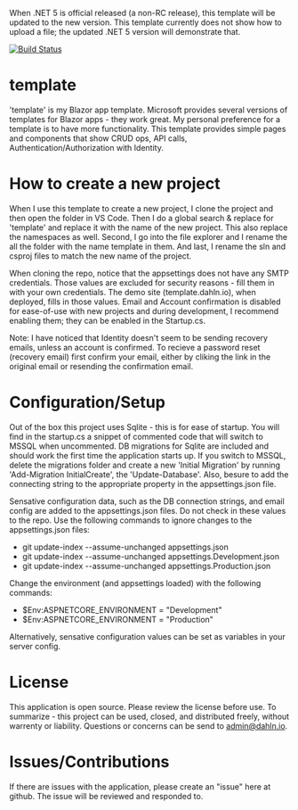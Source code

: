 When .NET 5 is official released (a non-RC release), this template will be updated to the new version. This template currently does not show how to upload a file; the updated .NET 5 version will demonstrate that.

[![Build Status](https://dev.azure.com/dahln/template/_apis/build/status/template%20CI%20build?branchName=master)](https://dev.azure.com/dahln/template/_build/latest?definitionId=18&branchName=master)

# template

'template' is my Blazor app template. Microsoft provides several versions of templates for Blazor apps - they work great. My personal preference for a template is to have more functionality. This template provides simple pages and components that show CRUD ops, API calls, Authentication/Authorization with Identity.

# How to create a new project
When I use this template to create a new project, I clone the project and then open the folder in VS Code. Then I do a global search & replace for 'template' and replace it with the name of the new project. This also replace the namespaces as well. Second, I go into the file explorer and I rename the all the folder with the name template in them. And last, I rename the sln and csproj files to match the new name of the project.

When cloning the repo, notice that the appsettings does not have any SMTP credentials. Those values are excluded for security reasons - fill them in with your own credentials. The demo site (template.dahln.io), when deployed, fills in those values. Email and Account confirmation is disabled for ease-of-use with new projects and during development, I recommend enabling them; they can be enabled in the Startup.cs.

Note: I have noticed that Identity doesn't seem to be sending recovery emails, unless an account is confirmed. To recieve a password reset (recovery email) first confirm your email, either by cliking the link in the original email or resending the confirmation email.

# Configuration/Setup

Out of the box this project uses Sqlite - this is for ease of startup. You will find in the startup.cs a snippet of commented code that will switch to MSSQL when uncommented. DB migrations for Sqlite are included and should work the first time the application starts up. If you switch to MSSQL, delete the migrations folder and create a new 'Initial Migration' by running 'Add-Migration InitialCreate', the 'Update-Database'. Also, besure to add the connecting string to the appropriate property in the appsettings.json file.

Sensative configuration data, such as the DB connection strings, and email config are added to the appsettings.json files. Do not check in these values to the repo. Use the following commands to ignore changes to the appsettings.json files:

* git update-index --assume-unchanged appsettings.json
* git update-index --assume-unchanged appsettings.Development.json	
* git update-index --assume-unchanged appsettings.Production.json

Change the environment (and appsettings loaded) with the following commands:
* $Env:ASPNETCORE_ENVIRONMENT = "Development"
* $Env:ASPNETCORE_ENVIRONMENT = "Production"

Alternatively, sensative configuration values can be set as variables in your server config.

# License

This application is open source. Please review the license before use. To summarize - this project can be used, closed, and distributed freely, without warrenty or liability. Questions or concerns can be send to admin@dahln.io.

# Issues/Contributions

If there are issues with the application, please create an "issue" here at github. The issue will be reviewed and responded to.
